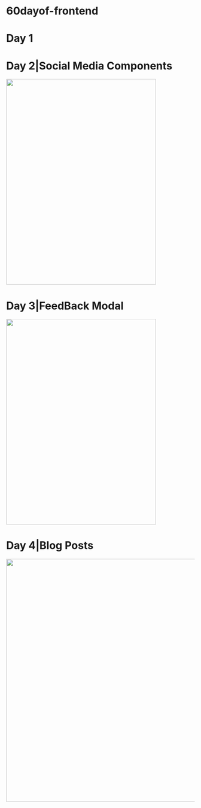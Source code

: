 # 60dayof-frontend
# Day 1 

# Day 2|Social Media Components
<img src="https://i.hizliresim.com/1bps2cb.png" width="400" height="550" >

# Day 3|FeedBack Modal
<img src="https://i.hizliresim.com/hb9fr92.png" width="400" height="550" >

# Day 4|Blog Posts
<img src="https://i.hizliresim.com/agfs2ux.PNG" width="800" height="650" >
